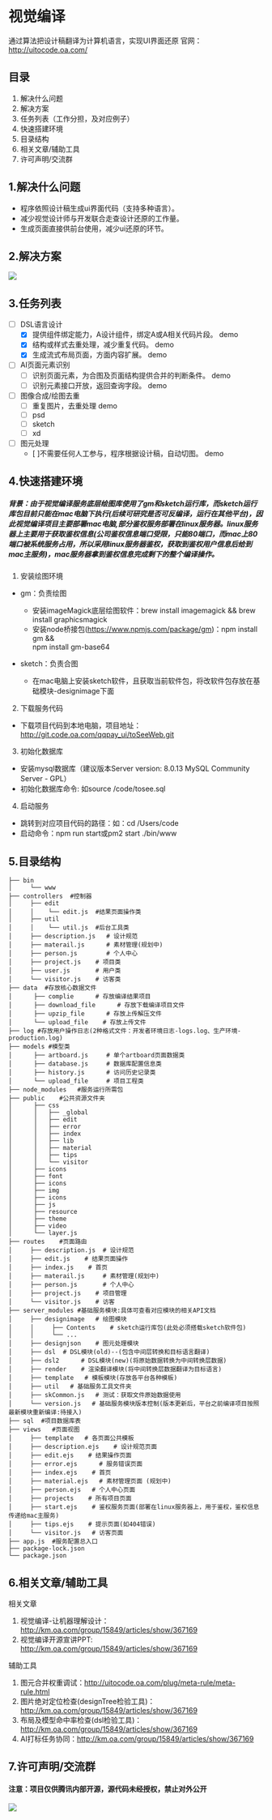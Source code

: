 # 视觉编译
通过算法把设计稿翻译为计算机语言，实现UI界面还原
官网：http://uitocode.oa.com/

## 目录
1. 解决什么问题
2. 解决方案
3. 任务列表（工作分担，及对应例子）
4. 快速搭建环境
5. 目录结构
6. 相关文章/辅助工具
7. 许可声明/交流群

## 1.解决什么问题
- 程序依照设计稿生成ui界面代码（支持多种语言）。
- 减少视觉设计师与开发联合走查设计还原的工作量。
- 生成页面直接供前台使用，减少ui还原的环节。

## 2.解决方案
![](http://km.oa.com/files/photos/pictures/201901/1547005473_87_w966_h636.png)

## 3.任务列表
- [ ] DSL语言设计
  - [x] 提供组件绑定能力，A设计组件，绑定A或A相关代码片段。 demo
  - [x] 结构或样式去重处理，减少重复代码。 demo
  - [x] 生成流式布局页面，方面内容扩展。 demo
- [ ] AI页面元素识别
  - [ ] 识别页面元素，为合图及页面结构提供合并的判断条件。 demo
  - [ ] 识别元素接口开放，返回查询字段。 demo
- [ ] 图像合成/绘图去重
  - [ ] 重复图片，去重处理  demo
  - [ ] psd 
  - [ ] sketch
  - [ ] xd
- [ ] 图元处理
  - [ ]不需要任何人工参与，程序根据设计稿，自动切图。 demo


## 4.快速搭建环境

##### 背景：由于视觉编译服务底层绘图库使用了gm和sketch运行库，而sketch运行库包目前只能在mac电脑下执行(后续可研究是否可反编译，运行在其他平台)，因此视觉编译项目主要部署mac电脑,部分鉴权服务部署在linux服务器。linux服务器上主要用于获取鉴权信息(公司鉴权信息端口受限，只能80端口，而mac上80端口被系统服务占用，所以采用linux服务器鉴权，获取到鉴权用户信息后给到mac主服务)，mac服务器拿到鉴权信息完成剩下的整个编译操作。

  1. 安装绘图环境
   -  gm：负责绘图
      - 安装imageMagick底层绘图软件：brew install imagemagick && brew install graphicsmagick
      - 安装node桥接包(https://www.npmjs.com/package/gm)：npm install gm &&  
        npm install gm-base64

   -  sketch：负责合图 
      - 在mac电脑上安装sketch软件，且获取当前软件包，将改软件包存放在基础模块-designimage下面
  2. 下载服务代码
   - 下载项目代码到本地电脑，项目地址：http://git.code.oa.com/qqpay_ui/toSeeWeb.git
  3. 初始化数据库
   - 安装mysql数据库（建议版本Server version: 8.0.13 MySQL Community Server - GPL） 
   - 初始化数据库命令: 如source /code/tosee.sql
  4. 启动服务
   - 跳转到对应项目代码的路径：如：cd /Users/code 
   - 启动命令：npm run start或pm2 start ./bin/www

## 5.目录结构

```
├── bin
│     └── www
├── controllers  #控制器
│     ├── edit
│     │    └── edit.js  #结果页面操作类
│     ├── util
│     │    └── util.js  #后台工具类
│     ├── description.js   # 设计规范
│     ├── materail.js      # 素材管理(规划中)
│     ├── person.js        # 个人中心
│     ├── project.js    # 项目类
│     ├── user.js       # 用户类
│     └── visitor.js    # 访客类
├── data  #存放核心数据文件
│      ├── complie      # 存放编译结果项目
│      ├── download_file      # 存放下载编译项目文件
│      ├── upzip_file      # 存放上传解压文件   
│      └── upload_file    # 存放上传文件     
├── log #存放用户操作日志(2种格式文件：开发者环境日志-logs.log、生产环境-production.log)
├── models #模型类
│      ├── artboard.js     # 单个artboard页面数据类
│      ├── database.js     # 数据库配置信息类
│      ├── history.js      # 访问历史记录类
│      └── upload_file     # 项目工程类     
├── node_modules   #服务运行所需包
├── public    #公共资源文件夹
│      ├── css   
│      │   ├── _global
│      │   ├── edit  
│      │   ├── error 
│      │   ├── index 
│      │   ├── lib 
│      │   ├── material 
│      │   ├── tips
│      │   └── visitor   
│      ├── icons   
│      ├── font    
│      ├── icons  
│      ├── img
│      ├── icons
│      ├── js
│      ├── resource  
│      ├── theme    
│      ├── video
│      └── layer.js     
├── routes    #页面路由
│     ├── description.js  # 设计规范   
│     ├── edit.js    # 结果页面操作
│     ├── index.js    # 首页
│     ├── materail.js     # 素材管理(规划中)
│     ├── person.js       # 个人中心
│     ├── project.js    # 项目管理
│     └── visitor.js    # 访客
├── server_modules #基础服务模块:具体可查看对应模块的相关API文档
│     ├── designimage   # 绘图模块  
│     │     ├── Contents    # sketch运行库包(此处必须搭载sketch软件包)
│     │     └── ...
│     ├── designjson    # 图元处理模块
│     ├── dsl  # DSL模块(old)--(包含中间层转换和目标语言翻译)
│     ├── dsl2      # DSL模块(new)(将原始数据转换为中间转换层数据)
│     ├── render    # 渲染翻译模块(将中间转换层数据翻译为目标语言)
│     ├── template   # 模板模块(存放各平台各种模板)
│     ├── util   # 基础服务工具文件夹
│     ├── skCommon.js   # 测试：获取文件原始数据使用
│     └── version.js   # 基础服务模块版本控制(版本更新后，平台之前编译项目按照最新模块重新编译:待接入)
├── sql  #项目数据库表
├── views   #页面视图
│     ├── template   # 各页面公共模板   
│     ├── description.ejs    # 设计规范页面
│     ├── edit.ejs    # 结果操作页面
│     ├── error.ejs      # 服务错误页面
│     ├── index.ejs    # 首页
│     ├── material.ejs   # 素材管理页面 (规划中)
│     ├── person.ejs   # 个人中心页面
│     ├── projects    # 所有项目页面
│     ├── start.ejs    # 鉴权服务页面(部署在linux服务器上，用于鉴权，鉴权信息传递给mac主服务)
│     ├── tips.ejs    # 提示页面(如404错误)
│     └── visitor.js   # 访客页面
├── app.js  #服务配置总入口
├── package-lock.json  
└── package.json                             
```

## 6.相关文章/辅助工具
相关文章
1. 视觉编译-让机器理解设计：http://km.oa.com/group/15849/articles/show/367169
2. 视觉编译开源宣讲PPT: http://km.oa.com/group/15849/articles/show/367169

辅助工具
1. 图元合并权重调试：http://uitocode.oa.com/plug/meta-rule/meta-rule.html
2. 图片绝对定位检查(designTree检验工具)：http://km.oa.com/group/15849/articles/show/367169
3. 布局及模型命中率检查(dsl检验工具)：http://km.oa.com/group/15849/articles/show/367169
4. AI打标任务协同：http://km.oa.com/group/15849/articles/show/367169

## 7.许可声明/交流群
#### 注意：项目仅供腾讯内部开源，源代码未经授权，禁止对外公开

![](http://km.oa.com/files/photos/pictures/201902/1550227512_64_w477_h477.jpg)
